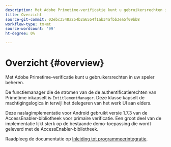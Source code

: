 ```yaml
---
description: Met Adobe Primetime-verificatie kunt u gebruikersrechten in uw speler beheren.
title: Overzicht
source-git-commit: 02ebc3548a254b2a6554f1ab34afbb3ea5f09bb8
workflow-type: tm+mt
source-wordcount: '99'
ht-degree: 0%

---
```


# Overzicht {#overview}

Met Adobe Primetime-verificatie kunt u gebruikersrechten in uw speler beheren.

De functiemanager die de stromen van de de authentificatierechten van Primetime inkapselt is `EntitlementManager`. Deze klasse kapselt de machtigingslogica in terwijl het delegeren van het werk UI aan elders.

Deze naslagimplementatie voor Android gebruikt versie 1.7.3 van de AccessEnabler-bibliotheek voor primaire verificatie. Een groot deel van de implementatie lijkt sterk op de bestaande demo-toepassing die wordt geleverd met de AccessEnabler-bibliotheek.

Raadpleeg de documentatie op [Inleiding tot programmeerintegratie](https://tve.helpdocsonline.com/introduction-to-programmer-integration).
